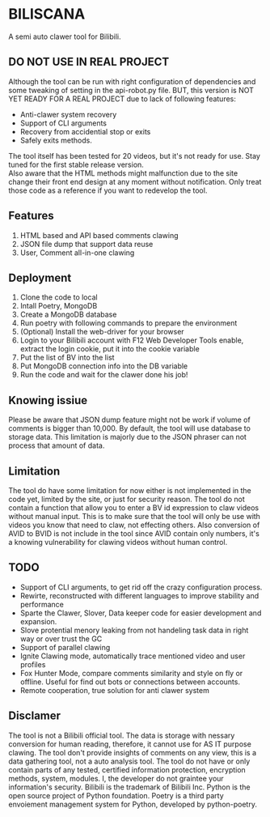 ﻿# BILISCANA
A semi auto clawer tool for Bilibili.
## DO NOT USE IN REAL PROJECT
Although the tool can be run with right configuration of dependencies and some tweaking of setting in the api-robot.py file.   BUT, this version is NOT YET READY FOR A REAL PROJECT due to lack of following features:
 - Anti-clawer system recovery
 - Support of CLI arguments
 - Recovery from accidential stop or exits
 - Safely exits methods. 

The tool itself has been tested for 20 videos, but it's not ready for use. Stay tuned for the first stable release version.  
Also aware that the HTML methods might malfunction due to the site change their front end design at any moment without notification. Only treat those code as a reference if you want to redevelop the tool.

## Features

 1. HTML based and API based comments clawing
 2. JSON file dump that support data reuse
 3. User, Comment all-in-one clawing
## Deployment 
 1. Clone the code to local 
 2. Intall Poetry, MongoDB
 3. Create a MongoDB database
 4. Run poetry with following commands to prepare the environment 
 5. (Optional) Install the web-driver for your browser
 6. Login to your Bilibili account with F12 Web Developer Tools enable, extract the login cookie, put it into the cookie variable
 7. Put the list of BV into the list 
 8. Put MongoDB connection info into the DB variable
 9. Run the code and wait for the clawer done his job!

## Knowing issiue
Please be aware that JSON dump feature might not be work if volume of comments is bigger than 10,000. By default, the tool will use database to storage data. This limitation is majorly due to the JSON phraser can not process that amount of data.
## Limitation
The tool do have some limitation for now either is not implemented in the code yet, limited by the site, or just for security reason.
The tool do not contain a function that allow you to enter a BV id expression to claw videos without manual input. This is to make sure that the tool will only be use with videos you know that need to claw, not effecting others. Also conversion of AVID to BVID is not include in the tool since AVID contain only numbers, it's a knowing vulnerability for clawing videos without human control.


## TODO
- Support of CLI arguments, to get rid off the crazy configuration process.
- Rewirte, reconstructed with different languages to improve stability and performance 
- Sparte the Clawer, Slover, Data keeper code for easier development and expansion.
- Slove protential menory leaking from not handeling task data in right way or over trust the GC
- Support of parallel clawing
- Ignite Clawing mode, automatically trace mentioned video and user profiles
- Fox Hunter Mode, compare comments similarity and style on fly or offline. Useful for find out bots or connections between accounts.
- Remote cooperation, true solution for anti clawer system
## Disclamer
The tool is not a Bilibili official tool.
The data is storage with nessary conversion for human reading, therefore, it cannot use for AS IT purpose clawing.
The tool don't provide insights of comments on any view, this is a data gathering tool, not a auto analysis tool.
The tool do not have or only contain parts of any tested, certified information protection, encryption methods, system, modules. I, the developer do not graintee your information's security.
Bilibili is the trademark of Bilibili Inc.
Python is the open source project of Python foundation.
Poetry is a third party envoiement management system for Python, developed by python-poetry.


